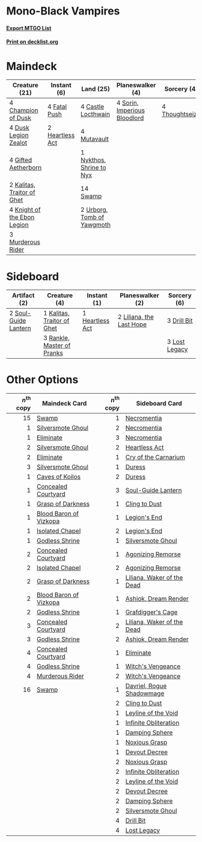 # Mono-Black Vampires

#### [Export MTGO List](../collection/Mono-Black%20Vampires/Mono-Black%20Vampires.txt)
#### [Print on decklist.org](http://decklist.org/?deckmain=4%09Castle%20Locthwain%0A4%09Champion%20of%20Dusk%0A4%09Dusk%20Legion%20Zealot%0A4%09Fatal%20Push%0A4%09Gifted%20Aetherborn%0A2%09Heartless%20Act%0A2%09Kalitas,%20Traitor%20of%20Ghet%0A4%09Knight%20of%20the%20Ebon%20Legion%0A3%09Murderous%20Rider%0A4%09Mutavault%0A1%09Nykthos,%20Shrine%20to%20Nyx%0A4%09Sorin,%20Imperious%20Bloodlord%0A14%09Swamp%0A4%09Thoughtseize%0A2%09Urborg,%20Tomb%20of%20Yawgmoth&deckside=3%09Drill%20Bit%0A1%09Heartless%20Act%0A1%09Kalitas,%20Traitor%20of%20Ghet%0A2%09Liliana,%20the%20Last%20Hope%0A3%09Lost%20Legacy%0A3%09Rankle,%20Master%20of%20Pranks%0A2%09Soul-Guide%20Lantern)
# Maindeck

|                                            Creature (21)                                             |                                       Instant (6)                                        |                                              Land (25)                                              |                                           Planeswalker (4)                                            |                                       Sorcery (4)                                       |
|------------------------------------------------------------------------------------------------------|------------------------------------------------------------------------------------------|-----------------------------------------------------------------------------------------------------|-------------------------------------------------------------------------------------------------------|-----------------------------------------------------------------------------------------|
|4 [Champion of Dusk](http://gatherer.wizards.com/Pages/Card/Details.aspx?multiverseid=439721)         |4 [Fatal Push](http://gatherer.wizards.com/Pages/Card/Details.aspx?multiverseid=423724)   |4 [Castle Locthwain](http://gatherer.wizards.com/Pages/Card/Details.aspx?multiverseid=473203)        |4 [Sorin, Imperious Bloodlord](http://gatherer.wizards.com/Pages/Card/Details.aspx?multiverseid=466869)|4 [Thoughtseize](http://gatherer.wizards.com/Pages/Card/Details.aspx?multiverseid=438676)|
|4 [Dusk Legion Zealot](http://gatherer.wizards.com/Pages/Card/Details.aspx?multiverseid=442078)       |2 [Heartless Act](http://gatherer.wizards.com/Pages/Card/Details.aspx?multiverseid=479611)|4 [Mutavault](http://gatherer.wizards.com/Pages/Card/Details.aspx?multiverseid=370733)               |                                                                                                       |                                                                                         |
|4 [Gifted Aetherborn](http://gatherer.wizards.com/Pages/Card/Details.aspx?multiverseid=423728)        |                                                                                          |1 [Nykthos, Shrine to Nyx](http://gatherer.wizards.com/Pages/Card/Details.aspx?multiverseid=373713)  |                                                                                                       |                                                                                         |
|2 [Kalitas, Traitor of Ghet](http://gatherer.wizards.com/Pages/Card/Details.aspx?multiverseid=407596) |                                                                                          |14 [Swamp](http://gatherer.wizards.com/Pages/Card/Details.aspx?multiverseid=439858)                  |                                                                                                       |                                                                                         |
|4 [Knight of the Ebon Legion](http://gatherer.wizards.com/Pages/Card/Details.aspx?multiverseid=466859)|                                                                                          |2 [Urborg, Tomb of Yawgmoth](http://gatherer.wizards.com/Pages/Card/Details.aspx?multiverseid=383425)|                                                                                                       |                                                                                         |
|3 [Murderous Rider](http://gatherer.wizards.com/Pages/Card/Details.aspx?multiverseid=473059)          |                                                                                          |                                                                                                     |                                                                                                       |                                                                                         |


# Sideboard

|                                         Artifact (2)                                          |                                            Creature (4)                                             |                                       Instant (1)                                        |                                         Planeswalker (2)                                          |                                      Sorcery (6)                                       |
|-----------------------------------------------------------------------------------------------|-----------------------------------------------------------------------------------------------------|------------------------------------------------------------------------------------------|---------------------------------------------------------------------------------------------------|----------------------------------------------------------------------------------------|
|2 [Soul-Guide Lantern](http://gatherer.wizards.com/Pages/Card/Details.aspx?multiverseid=476488)|1 [Kalitas, Traitor of Ghet](http://gatherer.wizards.com/Pages/Card/Details.aspx?multiverseid=407596)|1 [Heartless Act](http://gatherer.wizards.com/Pages/Card/Details.aspx?multiverseid=479611)|2 [Liliana, the Last Hope](http://gatherer.wizards.com/Pages/Card/Details.aspx?multiverseid=414388)|3 [Drill Bit](http://gatherer.wizards.com/Pages/Card/Details.aspx?multiverseid=457217)  |
|                                                                                               |3 [Rankle, Master of Pranks](http://gatherer.wizards.com/Pages/Card/Details.aspx?multiverseid=473063)|                                                                                          |                                                                                                   |3 [Lost Legacy](http://gatherer.wizards.com/Pages/Card/Details.aspx?multiverseid=417661)|


# Other Options

|*n*<sup>th</sup> copy|                                          Maindeck Card                                          |*n*<sup>th</sup> copy|                                           Sideboard Card                                            |
|--------------------:|-------------------------------------------------------------------------------------------------|--------------------:|-----------------------------------------------------------------------------------------------------|
|                   15|[Swamp](http://gatherer.wizards.com/Pages/Card/Details.aspx?multiverseid=439858)                 |                    1|[Necromentia](http://gatherer.wizards.com/Pages/Card/Details.aspx?multiverseid=485439)               |
|                    1|[Silversmote Ghoul](http://gatherer.wizards.com/Pages/Card/Details.aspx?multiverseid=485445)     |                    2|[Necromentia](http://gatherer.wizards.com/Pages/Card/Details.aspx?multiverseid=485439)               |
|                    1|[Eliminate](http://gatherer.wizards.com/Pages/Card/Details.aspx?multiverseid=485420)             |                    3|[Necromentia](http://gatherer.wizards.com/Pages/Card/Details.aspx?multiverseid=485439)               |
|                    2|[Silversmote Ghoul](http://gatherer.wizards.com/Pages/Card/Details.aspx?multiverseid=485445)     |                    2|[Heartless Act](http://gatherer.wizards.com/Pages/Card/Details.aspx?multiverseid=479611)             |
|                    2|[Eliminate](http://gatherer.wizards.com/Pages/Card/Details.aspx?multiverseid=485420)             |                    1|[Cry of the Carnarium](http://gatherer.wizards.com/Pages/Card/Details.aspx?multiverseid=457214)      |
|                    3|[Silversmote Ghoul](http://gatherer.wizards.com/Pages/Card/Details.aspx?multiverseid=485445)     |                    1|[Duress](http://gatherer.wizards.com/Pages/Card/Details.aspx?multiverseid=14557)                     |
|                    1|[Caves of Koilos](http://gatherer.wizards.com/Pages/Card/Details.aspx?multiverseid=129497)       |                    2|[Duress](http://gatherer.wizards.com/Pages/Card/Details.aspx?multiverseid=14557)                     |
|                    1|[Concealed Courtyard](http://gatherer.wizards.com/Pages/Card/Details.aspx?multiverseid=417818)   |                    3|[Soul-Guide Lantern](http://gatherer.wizards.com/Pages/Card/Details.aspx?multiverseid=476488)        |
|                    1|[Grasp of Darkness](http://gatherer.wizards.com/Pages/Card/Details.aspx?multiverseid=407595)     |                    1|[Cling to Dust](http://gatherer.wizards.com/Pages/Card/Details.aspx?multiverseid=476338)             |
|                    1|[Blood Baron of Vizkopa](http://gatherer.wizards.com/Pages/Card/Details.aspx?multiverseid=433096)|                    1|[Legion's End](http://gatherer.wizards.com/Pages/Card/Details.aspx?multiverseid=466860)              |
|                    1|[Isolated Chapel](http://gatherer.wizards.com/Pages/Card/Details.aspx?multiverseid=443129)       |                    2|[Legion's End](http://gatherer.wizards.com/Pages/Card/Details.aspx?multiverseid=466860)              |
|                    1|[Godless Shrine](http://gatherer.wizards.com/Pages/Card/Details.aspx?multiverseid=405099)        |                    1|[Silversmote Ghoul](http://gatherer.wizards.com/Pages/Card/Details.aspx?multiverseid=485445)         |
|                    2|[Concealed Courtyard](http://gatherer.wizards.com/Pages/Card/Details.aspx?multiverseid=417818)   |                    1|[Agonizing Remorse](http://gatherer.wizards.com/Pages/Card/Details.aspx?multiverseid=476334)         |
|                    2|[Isolated Chapel](http://gatherer.wizards.com/Pages/Card/Details.aspx?multiverseid=443129)       |                    2|[Agonizing Remorse](http://gatherer.wizards.com/Pages/Card/Details.aspx?multiverseid=476334)         |
|                    2|[Grasp of Darkness](http://gatherer.wizards.com/Pages/Card/Details.aspx?multiverseid=407595)     |                    1|[Liliana, Waker of the Dead](http://gatherer.wizards.com/Pages/Card/Details.aspx?multiverseid=485431)|
|                    2|[Blood Baron of Vizkopa](http://gatherer.wizards.com/Pages/Card/Details.aspx?multiverseid=433096)|                    1|[Ashiok, Dream Render](http://gatherer.wizards.com/Pages/Card/Details.aspx?multiverseid=461155)      |
|                    2|[Godless Shrine](http://gatherer.wizards.com/Pages/Card/Details.aspx?multiverseid=405099)        |                    1|[Grafdigger's Cage](http://gatherer.wizards.com/Pages/Card/Details.aspx?multiverseid=278452)         |
|                    3|[Concealed Courtyard](http://gatherer.wizards.com/Pages/Card/Details.aspx?multiverseid=417818)   |                    2|[Liliana, Waker of the Dead](http://gatherer.wizards.com/Pages/Card/Details.aspx?multiverseid=485431)|
|                    3|[Godless Shrine](http://gatherer.wizards.com/Pages/Card/Details.aspx?multiverseid=405099)        |                    2|[Ashiok, Dream Render](http://gatherer.wizards.com/Pages/Card/Details.aspx?multiverseid=461155)      |
|                    4|[Concealed Courtyard](http://gatherer.wizards.com/Pages/Card/Details.aspx?multiverseid=417818)   |                    1|[Eliminate](http://gatherer.wizards.com/Pages/Card/Details.aspx?multiverseid=485420)                 |
|                    4|[Godless Shrine](http://gatherer.wizards.com/Pages/Card/Details.aspx?multiverseid=405099)        |                    1|[Witch's Vengeance](http://gatherer.wizards.com/Pages/Card/Details.aspx?multiverseid=473073)         |
|                    4|[Murderous Rider](http://gatherer.wizards.com/Pages/Card/Details.aspx?multiverseid=473059)       |                    2|[Witch's Vengeance](http://gatherer.wizards.com/Pages/Card/Details.aspx?multiverseid=473073)         |
|                   16|[Swamp](http://gatherer.wizards.com/Pages/Card/Details.aspx?multiverseid=439858)                 |                    1|[Davriel, Rogue Shadowmage](http://gatherer.wizards.com/Pages/Card/Details.aspx?multiverseid=461010) |
|                     |                                                                                                 |                    2|[Cling to Dust](http://gatherer.wizards.com/Pages/Card/Details.aspx?multiverseid=476338)             |
|                     |                                                                                                 |                    1|[Leyline of the Void](http://gatherer.wizards.com/Pages/Card/Details.aspx?multiverseid=107682)       |
|                     |                                                                                                 |                    1|[Infinite Obliteration](http://gatherer.wizards.com/Pages/Card/Details.aspx?multiverseid=398503)     |
|                     |                                                                                                 |                    1|[Damping Sphere](http://gatherer.wizards.com/Pages/Card/Details.aspx?multiverseid=443101)            |
|                     |                                                                                                 |                    1|[Noxious Grasp](http://gatherer.wizards.com/Pages/Card/Details.aspx?multiverseid=466864)             |
|                     |                                                                                                 |                    1|[Devout Decree](http://gatherer.wizards.com/Pages/Card/Details.aspx?multiverseid=466767)             |
|                     |                                                                                                 |                    2|[Noxious Grasp](http://gatherer.wizards.com/Pages/Card/Details.aspx?multiverseid=466864)             |
|                     |                                                                                                 |                    2|[Infinite Obliteration](http://gatherer.wizards.com/Pages/Card/Details.aspx?multiverseid=398503)     |
|                     |                                                                                                 |                    2|[Leyline of the Void](http://gatherer.wizards.com/Pages/Card/Details.aspx?multiverseid=107682)       |
|                     |                                                                                                 |                    2|[Devout Decree](http://gatherer.wizards.com/Pages/Card/Details.aspx?multiverseid=466767)             |
|                     |                                                                                                 |                    2|[Damping Sphere](http://gatherer.wizards.com/Pages/Card/Details.aspx?multiverseid=443101)            |
|                     |                                                                                                 |                    2|[Silversmote Ghoul](http://gatherer.wizards.com/Pages/Card/Details.aspx?multiverseid=485445)         |
|                     |                                                                                                 |                    4|[Drill Bit](http://gatherer.wizards.com/Pages/Card/Details.aspx?multiverseid=457217)                 |
|                     |                                                                                                 |                    4|[Lost Legacy](http://gatherer.wizards.com/Pages/Card/Details.aspx?multiverseid=417661)               |

